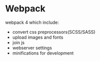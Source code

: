 # Webpack
webpack 4 which include:
 - convert css preprocessors(SCSS/SASS)
 - upload images and fonts
 - join js
 - webserver settings
 - minifications for development
